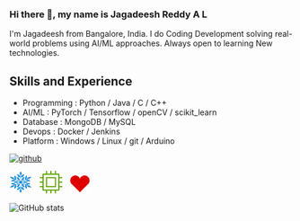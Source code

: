 ### Hi there 👋, my name is **Jagadeesh Reddy A L**
I'm Jagadeesh from Bangalore, India. I do Coding Development solving real-world problems using AI/ML approaches. Always open to learning New technologies.

## Skills and Experience
* Programming : Python / Java / C / C++
* AI/ML : PyTorch / Tensorflow / openCV / scikit_learn
* Database : MongoDB / MySQL
* Devops : Docker / Jenkins
* Platform : Windows / Linux / git / Arduino

[<img src='https://cdn.jsdelivr.net/npm/simple-icons@3.0.1/icons/github.svg' alt='github' height='40'>](https://github.com/imjAY2305)  

<a href='https://archiveprogram.github.com/'><img src='https://raw.githubusercontent.com/acervenky/animated-github-badges/master/assets/acbadge.gif' width='40' height='40'></a> <a href='https://docs.github.com/en/developers'><img src='https://raw.githubusercontent.com/acervenky/animated-github-badges/master/assets/devbadge.gif' width='40' height='40'></a> <a href='https://docs.github.com/en/github/supporting-the-open-source-community-with-github-sponsors'><img src='https://raw.githubusercontent.com/acervenky/animated-github-badges/master/assets/sponsorbadge.gif' width='35' height='35'></a> 

![GitHub stats](https://github-readme-stats.vercel.app/api?username=imjAY2305&show_icons=true)  

